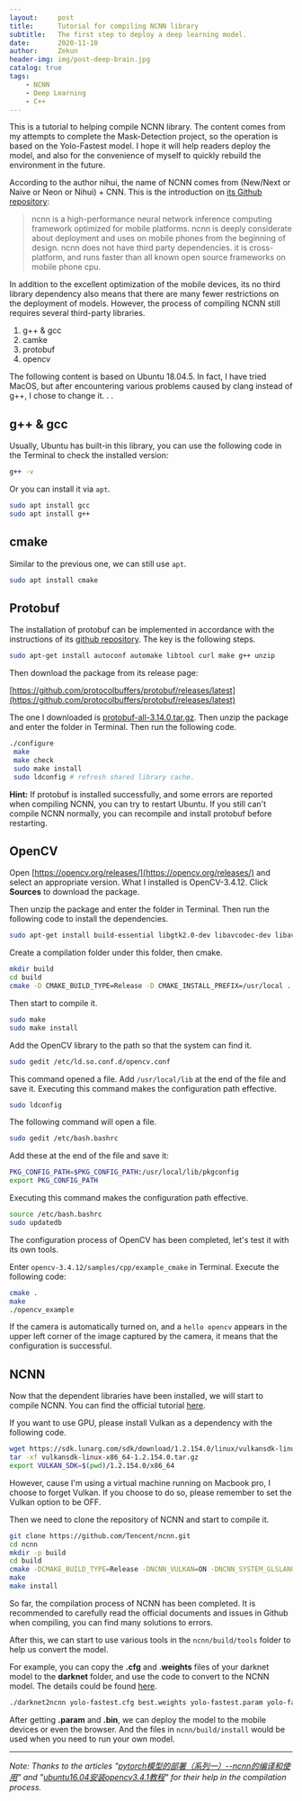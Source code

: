 ```yaml
---
layout:     post
title:      Tutorial for compiling NCNN library
subtitle:   The first step to deploy a deep learning model.
date:       2020-11-10
author:     Zekun
header-img: img/post-deep-brain.jpg
catalog: true
tags:
    - NCNN
    - Deep Learning
    - C++
---
```


This is a tutorial to helping compile NCNN library. The content comes from my attempts to complete the Mask-Detection project, so the operation is based on the Yolo-Fastest model. I hope it will help readers deploy the model, and also for the convenience of myself to quickly rebuild the environment in the future.

According to the author nihui, the name of NCNN comes from (New/Next or Naive or Neon or Nihui) + CNN. This is the introduction on [its Github repository](https://github.com/Tencent/ncnn):

> ncnn is a high-performance neural network inference computing framework optimized for mobile platforms. ncnn is deeply considerate about deployment and uses on mobile phones from the beginning of design. ncnn does not have third party dependencies. it is cross-platform, and runs faster than all known open source frameworks on mobile phone cpu.

In addition to the excellent optimization of the mobile devices, its no third library dependency also means that there are many fewer restrictions on the deployment of models. However, the process of compiling NCNN still requires several third-party libraries.

1. g++ & gcc
2. camke
3. protobuf
4. opencv

The following content is based on Ubuntu 18.04.5. In fact, I have tried MacOS, but after encountering various problems caused by clang instead of g++, I chose to change it. . .

## g++ & gcc

Usually, Ubuntu has built-in this library, you can use the following code in the Terminal to check the installed version:

```bash
g++ -v
```

Or you can install it via `apt`.

```bash
sudo apt install gcc
sudo apt install g++
```

## cmake

Similar to the previous one, we can still use `apt`.

```bash
sudo apt install cmake
```

## Protobuf

The installation of protobuf can be implemented in accordance with the instructions of its [github repository](). The key is the following steps.

```bash
sudo apt-get install autoconf automake libtool curl make g++ unzip
```

Then download the package from its release page:

[https://github.com/protocolbuffers/protobuf/releases/latest](https://github.com/protocolbuffers/protobuf/releases/latest)

The one I downloaded is [protobuf-all-3.14.0.tar.gz](https://github.com/protocolbuffers/protobuf/releases/download/v3.14.0/protobuf-all-3.14.0.tar.gz). Then unzip the package and enter the folder in Terminal. Then run the following code.

```bash
./configure
 make
 make check
 sudo make install
 sudo ldconfig # refresh shared library cache.
```

**Hint:** If protobuf is installed successfully, and some errors are reported when compiling NCNN, you can try to restart Ubuntu. If you still can't compile NCNN normally, you can recompile and install protobuf before restarting.

## OpenCV

Open [https://opencv.org/releases/](https://opencv.org/releases/) and select an appropriate version. What I installed is OpenCV-3.4.12. Click **Sources** to download the package.

Then unzip the package and enter the folder in Terminal. Then run the following code to install the dependencies.

```bash
sudo apt-get install build-essential libgtk2.0-dev libavcodec-dev libavformat-dev libjpeg.dev libtiff4.dev libswscale-dev libjasper-dev
```

Create a compilation folder under this folder, then cmake.

```bash
mkdir build
cd build
cmake -D CMAKE_BUILD_TYPE=Release -D CMAKE_INSTALL_PREFIX=/usr/local ..
```

Then start to compile it.

```bash
sudo make
sudo make install
```

Add the OpenCV library to the path so that the system can find it.

```bash
sudo gedit /etc/ld.so.conf.d/opencv.conf
```

This command opened a file. Add `/usr/local/lib` at the end of the file and save it. Executing this command makes the configuration path effective.

```bash
sudo ldconfig
```

The following command will open a file.

```bash
sudo gedit /etc/bash.bashrc
```

Add these at the end of the file and save it:

```bash
PKG_CONFIG_PATH=$PKG_CONFIG_PATH:/usr/local/lib/pkgconfig  
export PKG_CONFIG_PATH
```

Executing this command makes the configuration path effective.

```bash
source /etc/bash.bashrc
sudo updatedb
```

The configuration process of OpenCV has been completed, let's test it with its own tools.

Enter `opencv-3.4.12/samples/cpp/example_cmake` in Terminal.
Execute the following code:

```bash
cmake .
make
./opencv_example
```

If the camera is automatically turned on, and a `hello opencv` appears in the upper left corner of the image captured by the camera, it means that the configuration is successful.

## NCNN

Now that the dependent libraries have been installed, we will start to compile NCNN. You can find the official tutorial [here](https://github.com/Tencent/ncnn/wiki/how-to-build#build-for-linux).

If you want to use GPU, please install Vulkan as a dependency with the following code.

```bash
wget https://sdk.lunarg.com/sdk/download/1.2.154.0/linux/vulkansdk-linux-x86_64-1.2.154.0.tar.gz?Human=true -O vulkansdk-linux-x86_64-1.2.154.0.tar.gz
tar -xf vulkansdk-linux-x86_64-1.2.154.0.tar.gz
export VULKAN_SDK=$(pwd)/1.2.154.0/x86_64
```

However, cause I'm using a virtual machine running on Macbook pro, I choose to forget Vulkan. If you choose to do so, please remember to set the Vulkan option to be OFF.

Then we need to clone the repository of NCNN and start to compile it.

```bash
git clone https://github.com/Tencent/ncnn.git
cd ncnn
mkdir -p build
cd build
cmake -DCMAKE_BUILD_TYPE=Release -DNCNN_VULKAN=ON -DNCNN_SYSTEM_GLSLANG=ON -DNCNN_BUILD_EXAMPLES=ON ..
make
make install
```

So far, the compilation process of NCNN has been completed. It is recommended to carefully read the official documents and issues in Github when compiling, you can find many solutions to errors.

After this, we can start to use various tools in the `ncnn/build/tools` folder to help us convert the model.

For example, you can copy the **.cfg** and .**weights** files of your darknet model to the **darknet** folder, and use the code to convert to the NCNN model. The details could be found [here](https://github.com/Tencent/ncnn/tree/master/tools/darknet).

```bash
./darknet2ncnn yolo-fastest.cfg best.weights yolo-fastest.param yolo-fastest.bin 1
```

After getting **.param** and **.bin**, we can deploy the model to the mobile devices or even the browser. And the files in `ncnn/build/install` would be used when you need to run your own model.



--- 
*Note: Thanks to the articles "[pytorch模型的部署（系列一）--ncnn的编译和使用](https://zhuanlan.zhihu.com/p/137458205)" and "[ubuntu16.04安装opencv3.4.1教程](https://blog.csdn.net/cocoaqin/article/details/78163171)" for their help in the compilation process.*

